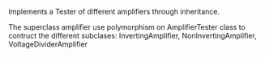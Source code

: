 Implements a Tester of different amplifiers through inheritance.

The superclass amplifier use polymorphism on AmplifierTester class to contruct the different subclases: InvertingAmplifier, NonInvertingAmplifier, VoltageDividerAmplifier
